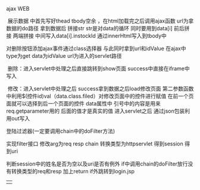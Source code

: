 ajax WEB

​	展示数据 <table>中首先写好thead tbody空余 ，在html加载完之后调用ajax函数 url为拿数据的do路径  拿到数据后 拼接str  str是对data的循环 同时要用到data[i]  前后拼接<tr></str>  两端拼接<td></td> 中间写入data[i].instockId  通过innerHtml写入到tbody中

对删除按钮添加ajax事件通过class选择器  与此同时拿到url和idValue  在ajax中type为get data为idValue url为进入的servlet路径

​	删除：进入servlet中处理之后直接跳转到show页面 success中直接在iframe中写入 

​	修改：进入servlet中处理之后 success拿到数据之后load修改页面  第二参数函数中利用$(控件id)val（data.class.filed）对修改页面中的控件进行赋值 在前一个页面就可以选择到后一个页面的控件 data属性中 引号中的内容是用来req.getparameter用的 后面的值才是真实的值  进入servlet之后 通过json包装利用out写入  

  登陆过滤器(一定要调用chain中的doFilter方法)

实现filter接口 修改arg为req resp chain  转换类型为httpservlet 得到session   得到uri

判断session中的姓名是否为空以及uri是否有例外 if中调用chain的doFilter放行没有转换类型的req和resp  加上return  if外跳转到login.jsp



 


